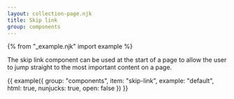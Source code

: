 ```yaml
---
layout: collection-page.njk
title: Skip link
group: components
---
```


{% from "_example.njk" import example %}

The skip link component can be used at the start of a page to allow the user to jump straight to the most important content on a page.

{{ example({ group: "components", item: "skip-link", example: "default", html: true, nunjucks: true, open: false }) }}
